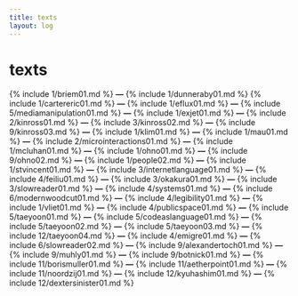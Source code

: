 ```yaml
---
title: texts
layout: log
---
```


# <span id="title">texts</span>

{% include 1/briem01.md %}
**—**
{% include 1/dunneraby01.md %}
{% include 1/cartereric01.md %}
**—**
{% include 1/eflux01.md %}
**—**
{% include 5/mediamanipulation01.md %}
**—**
{% include 1/exjet01.md %}
**—**
{% include 2/kinross01.md %}
**—**
{% include 3/kinross02.md %}
**—**
{% include 9/kinross03.md %}
**—**
{% include 1/klim01.md %}
**—**
{% include 1/mau01.md %}
**—**
{% include 2/microinteractions01.md %}
**—**
{% include 1/mcluhan01.md %}
**—**
{% include 1/ohno01.md %}
**—**
{% include 9/ohno02.md %}
**—**
{% include 1/people02.md %}
**—**
{% include 1/stvincent01.md %}
**—**
{% include 3/internetlanguage01.md %}
**—**
{% include 4/feiliu01.md %}
**—**
{% include 3/okakura01.md %}
**—**
{% include 3/slowreader01.md %}
**—**
{% include 4/systems01.md %}
**—**
{% include 6/modernwoodcut01.md %}
**—**
{% include 4/legibility01.md %}
**—**
{% include 1/vliet01.md %}
**—**
{% include 4/publicspace01.md %}
**—**
{% include 5/taeyoon01.md %}
**—**
{% include 5/codeaslanguage01.md %}
**—**
{% include 5/taeyoon02.md %}
**—**
{% include 5/taeyoon03.md %}
**—**
{% include 12/taeyoon04.md %}
**—**
{% include 4/emigre01.md %}
**—**
{% include 6/slowreader02.md %}
**—**
{% include 9/alexandertoch01.md %}
**—**
{% include 9/muhly01.md %}
**—**
{% include 9/botnick01.md %}
**—**
{% include 11/borismuller01.md %}
**—**
{% include 11/aetherpoint01.md %}
**—**
{% include 11/noordzij01.md %}
**—**
{% include 12/kyuhashim01.md %}
**—**
{% include 12/dextersinister01.md %}
